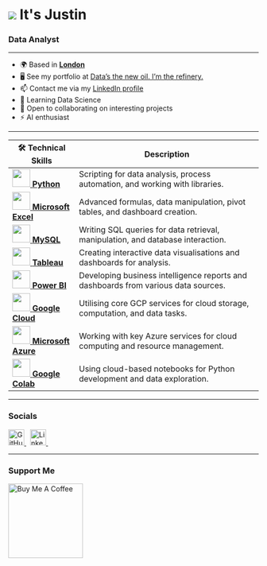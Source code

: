 <!--
**tunjis/tunjis** is a ✨ _special_ ✨ repository because its `README.md` (this file) appears on your GitHub profile.

Here are some ideas to get you started:

- 🔭 I’m currently working on ...
- 🌱 I’m currently learning ...
- 👯 I’m looking to collaborate on ...
- 🤔 I’m looking for help with ...
- 💬 Ask me about ...
- 📫 How to reach me: ...
- 😄 Pronouns: ...
- ⚡ Fun fact: ...
-->


![](https://user-images.githubusercontent.com/18350557/176309783-0785949b-9127-417c-8b55-ab5a4333674e.gif) It's Justin
==============================================================================================================================

### Data Analyst  

-------------
* 🌍  Based in <a href="https://maps.app.goo.gl/hMxhRX5ptQAAkL7NA/" target="_blank">**London**</a>
* 🖥️  See my portfolio at [Data’s the new oil. I’m the refinery.](https://github.com/tunjis)
* 📫  Contact me via my [LinkedIn profile](https://linkedin.com/in/justincraciun/)
* 🧠  Learning Data Science
* 🤝  Open to collaborating on interesting projects
* ⚡  AI enthusiast

-------------

| 🛠️ Technical Skills                                                                                                                                                            | Description                                                                      |
|----------------------------------------------------------------------------------------------------------------------------------------------------------------------------------|----------------------------------------------------------------------------------|
| <a href="https://www.python.org/" target="_blank"><img src="https://cdn.jsdelivr.net/gh/devicons/devicon/icons/python/python-original.svg" width="36" height="36"/> **Python** </a> | Scripting for data analysis, process automation, and working with libraries.     |
| <a href="https://www.microsoft.com/en-us/microsoft-365/excel" target="_blank"><img src="https://img.icons8.com/color/24/000000/microsoft-excel-2019--v1.png" width="36" height="36"/> **Microsoft Excel** </a> | Advanced formulas, data manipulation, pivot tables, and dashboard creation.      |
| <a href="https://www.mysql.com/" target="_blank"><img src="https://cdn.jsdelivr.net/gh/devicons/devicon/icons/mysql/mysql-original.svg" width="36" height="36"/> **MySQL** </a> | Writing SQL queries for data retrieval, manipulation, and database interaction. |
| <a href="https://www.tableau.com/" target="_blank"><img src="https://img.icons8.com/color/24/000000/tableau-software.png" width="36" height="36"/> **Tableau** </a> | Creating interactive data visualisations and dashboards for analysis.           |
| <a href="https://powerbi.microsoft.com/" target="_blank"><img src="https://img.icons8.com/color/24/000000/power-bi.png" width="36" height="36"/> **Power BI** </a> | Developing business intelligence reports and dashboards from various data sources. |
| <a href="https://cloud.google.com/" target="_blank"><img src="https://cdn.jsdelivr.net/gh/devicons/devicon/icons/googlecloud/googlecloud-original.svg" width="36" height="36"/> **Google Cloud** </a> | Utilising core GCP services for cloud storage, computation, and data tasks.    |
| <a href="https://azure.microsoft.com/" target="_blank"><img src="https://cdn.jsdelivr.net/gh/devicons/devicon/icons/azure/azure-original.svg" width="36" height="36"/> **Microsoft Azure** </a> | Working with key Azure services for cloud computing and resource management.     |
| <a href="https://colab.research.google.com/" target="_blank"><img src="https://img.icons8.com/color/48/000000/google-colab.png" width="36" height="36"/> **Google Colab** </a> | Using cloud-based notebooks for Python development and data exploration.         |

-------------

### Socials

<a href="https://www.github.com/tunjis/" target="_blank" rel="noreferrer">
  <picture>
    <source media="(prefers-color-scheme: dark)" srcset="https://raw.githubusercontent.com/danielcranney/readme-generator/main/public/icons/socials/github-dark.svg" />
    <source media="(prefers-color-scheme: light)" srcset="https://raw.githubusercontent.com/danielcranney/readme-generator/main/public/icons/socials/github.svg" />
    <img alt="GitHub Profile" src="https://raw.githubusercontent.com/danielcranney/readme-generator/main/public/icons/socials/github.svg" width="32" height="32" />
  </picture>
</a>&nbsp;
<a href="https://linkedin.com/in/justincraciun/" target="_blank" rel="noreferrer">
  <picture>
    <source media="(prefers-color-scheme: dark)" srcset="https://raw.githubusercontent.com/danielcranney/readme-generator/main/public/icons/socials/linkedin-dark.svg" />
    <source media="(prefers-color-scheme: light)" srcset="https://raw.githubusercontent.com/danielcranney/readme-generator/main/public/icons/socials/linkedin.svg" />
    <img alt="LinkedIn Profile" src="https://raw.githubusercontent.com/danielcranney/readme-generator/main/public/icons/socials/linkedin.svg" width="32" height="32" />
  </picture>
</a>&nbsp;&nbsp;  

-------------

### Support Me

<a href="https://www.buymeacoffee.com/tunjis" target="_blank" rel="noreferrer"><img src="https://cdn.buymeacoffee.com/buttons/v2/default-yellow.png" width="150" alt="Buy Me A Coffee"/></a>&nbsp;&nbsp;

